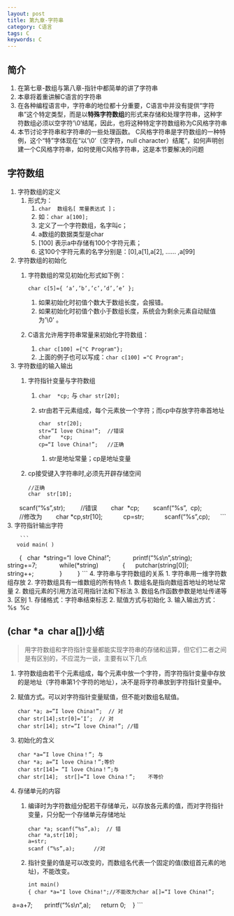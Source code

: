 ```yaml
---
layout: post
title: 第九章-字符串
category: C语言
tags: C
keywords: C 
---
```


## 简介
1. 在第七章-数组与第八章-指针中都简单的讲了字符串
2. 本章将着重讲解C语言的字符串
3. 在各种编程语言中，字符串的地位都十分重要，C语言中并没有提供“字符串”这个特定类型，而是以**特殊字符数组**的形式来存储和处理字符串，这种字符数组必须以空字符’\0’结尾，因此，也将这种特定字符数组称为C风格字符串
4. 本节讨论字符串和字符串的一些处理函数。 C风格字符串是字符数组的一种特例，这个“特”字体现在“以’\0’（空字符，null character）结尾”，如何声明创建一个C风格字符串，如何使用C风格字符串，这是本节要解决的问题

## 字符数组
1. 字符数组的定义
    1. 形式为：
        1. `char  数组名[ 常量表达式 ]；`
        2. 如：`char a[100]; `
        3. 定义了一个字符数组，名字叫c；
        4. a数组的数据类型是char 
        5. [100] 表示a中存储有100个字符元素；
        6. 这100个字符元素的名字分别是：[0],a[1],a[2], ...... ,a[99] 
2. 字符数组的初始化
    1. 字符数组的常见初始化形式如下例：
        
        ```
        char c[5]={ ‘a’,’b’,’c’,’d’,’e’ };
        ```
        
        1. 如果初始化时初值个数大于数组长度，会报错。
        2. 如果初始化时初值个数小于数组长度，系统会为剩余元素自动赋值为'\0' 。
    2. C语言允许用字符串常量来初始化字符数组：
        1. `char c[100] ={"C Program"};`
        2. 上面的例子也可以写成：`char c[100] ="C Program"; `
3. 字符数组的输入输出 
    1. 字符指针变量与字符数组
        1. `char  *cp;` 与 `char str[20];`
        2. str由若干元素组成，每个元素放一个字符；而cp中存放字符串首地址
            
            ```
            char  str[20];     
            str=“I love China!”;  //错误
            char   *cp; 
            cp=“I love China!”;   //正确
            ```
            
            1. str是地址常量；cp是地址变量
    2. cp接受键入字符串时,必须先开辟存储空间
            
        ```
        //正确
        char  str[10];
            scanf(“%s”,str); 
            //错误
            char  *cp;
            scanf(“%s”,  cp); 
            
            //修改为
            char *cp,str[10];
            cp=str;
            scanf(“%s”,cp);     
        ```
    3. 字符指针输出字符 
            
        ```
       void main( )
       {   char  *string=“I  love China!”;
            printf(“%s\n”,string);
            string+=7;
            while(*string)
             {      putchar(string[0]);
                     string++;
              }
        } 
        ```
4. 字符串与字符数组的关系 
    1. 字符串用一维字符数组存放
    2. 字符数组具有一维数组的所有特点
        1. 数组名是指向数组首地址的地址常量
        2. 数组元素的引用方法可用指针法和下标法
        3. 数组名作函数参数是地址传递等
    3. 区别
        1. 存储格式：字符串结束标志
        2. 赋值方式与初始化
        3. 输入输出方式：%s  %c 
    
## (char *a  char a[])小结 
> 用字符数组和字符指针变量都能实现字符串的存储和运算，但它们二者之间是有区别的，不应混为一谈，主要有以下几点

1. 字符数组由若干个元素组成，每个元素中放一个字符，而字符指针变量中存放的是地址（字符串第1个字符的地址），决不是将字符串放到字符指针变量中。
2. 赋值方式。可以对字符指针变量赋值，但不能对数组名赋值。

    ```
    char *a; a=”I love China!”;  // 对
    char str[14];str[0]=’I’;  // 对
    char str[14]; str=”I love China!”; //错
    ```
3. 初始化的含义
    
    ```
    char *a=”I love China！”; 与
    char *a; a=”I love China！”;等价
    char str[14]= ”I love China！”;与
    char str[14];  str[]=”I love China！”;    不等价
    ```
4. 存储单元的内容
    1. 编译时为字符数组分配若干存储单元，以存放各元素的值，而对字符指针变量，只分配一个存储单元存储地址
        
        ```
        char *a; scanf(“%s”,a);  // 错
        char *a,str[10];      
        a=str;                  
        scanf (“%s”,a);      //对 
        ```
    2. 指针变量的值是可以改变的，而数组名代表一个固定的值(数组首元素的地址)，不能改变。
        
        ```
        int main()
        { char *a="I love China!";//不能改为char a[]=“I love China!”;
           a=a+7;    
           printf(“%s\n”,a);  
           return 0;
        }
        ```
        

